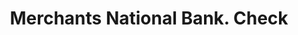 ---
doi: 10.7916/D81274P9
date_other: '1880'
date_other_textual: 1880-1889
form: printed ephemera
genre:
- Checks (bank checks)
name:
- Merchants National Bank
object_in_context_url: https://biggert.cul.columbia.edu/items/view/ave_biggert_00781
subject_hierarchical_geographic:
- Manchester, New Hampshire, United States
subject_name:
- Merchants National Bank
title: Merchants National Bank. Check
sort_title: Merchants National Bank. Check
call_number: ave_biggert_00781
coordinates:
- 42.990833333333335,-71.46361111111112
pid: ave_biggert_00781
identifiers: ave_biggert_00781
thumbnail: https://derivativo-3.library.columbia.edu/iiif/2/ldpd:345382/full/!256,256/0/native.jpg
permalink: "/biggert/ave_biggert_00781/"
layout: iiif-image-page
---
